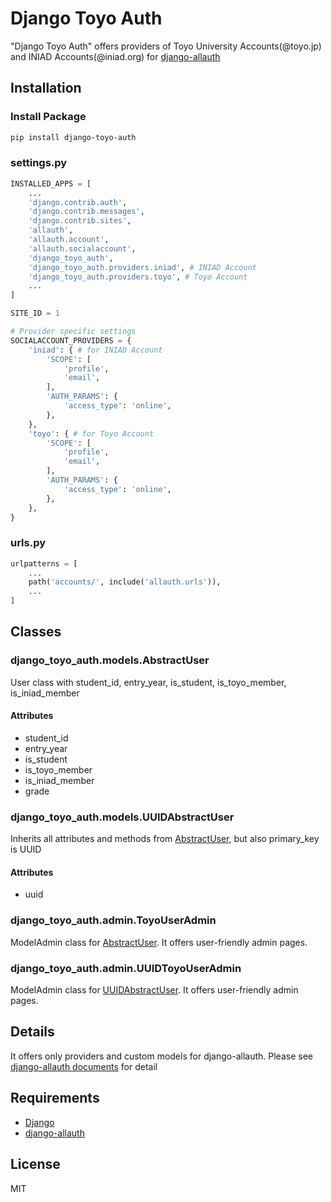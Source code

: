 # Django Toyo Auth

"Django Toyo Auth" offers providers of Toyo University Accounts(@toyo.jp) and INIAD Accounts(@iniad.org) for [django-allauth](https://django-allauth.readthedocs.io/en/latest/index.html)

## Installation

### Install Package

```bash
pip install django-toyo-auth
```

### settings.py

```python
INSTALLED_APPS = [
    ...
    'django.contrib.auth',
    'django.contrib.messages',
    'django.contrib.sites',
    'allauth',
    'allauth.account',
    'allauth.socialaccount',
    'django_toyo_auth',
    'django_toyo_auth.providers.iniad', # INIAD Account
    'django_toyo_auth.providers.toyo', # Toyo Account
    ...
]

SITE_ID = 1

# Provider specific settings
SOCIALACCOUNT_PROVIDERS = {
    'iniad': { # for INIAD Account
        'SCOPE': [
            'profile',
            'email',
        ],
        'AUTH_PARAMS': {
            'access_type': 'online',
        },
    },
    'toyo': { # for Toyo Account
        'SCOPE': [
            'profile',
            'email',
        ],
        'AUTH_PARAMS': {
            'access_type': 'online',
        },
    },
}
```

### urls.py

```python
urlpatterns = [
    ...
    path('accounts/', include('allauth.urls')),
    ...
]
```

## Classes

### django_toyo_auth.models.AbstractUser

User class with student_id, entry_year, is_student, is_toyo_member, is_iniad_member

#### Attributes

- student_id
- entry_year
- is_student
- is_toyo_member
- is_iniad_member
- grade

### django_toyo_auth.models.UUIDAbstractUser

Inherits all attributes and methods from [AbstractUser](#django_toyo_authmodelsabstractuser),
but also primary_key is UUID

#### Attributes

- uuid

### django_toyo_auth.admin.ToyoUserAdmin

ModelAdmin class for [AbstractUser](#django_toyo_authmodelsabstractuser).
It offers user-friendly admin pages.

### django_toyo_auth.admin.UUIDToyoUserAdmin

ModelAdmin class for [UUIDAbstractUser](#django_toyo_authmodelsuuidabstractuser).
It offers user-friendly admin pages.

## Details

It offers only providers and custom models for django-allauth.
Please see [django-allauth documents](https://django-allauth.readthedocs.io/en/latest/index.html) for detail

## Requirements

- [Django](https://docs.djangoproject.com/)
- [django-allauth](https://django-allauth.readthedocs.io/en/latest/index.html)

## License

MIT
